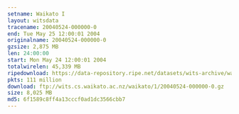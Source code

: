 ```yaml
---
setname: Waikato I
layout: witsdata
tracename: 20040524-000000-0
end: Tue May 25 12:00:01 2004
originalname: 20040524-000000-0
gzsize: 2,875 MB
len: 24:00:00
start: Mon May 24 12:00:01 2004
totalwirelen: 45,339 MB
ripedownload: https://data-repository.ripe.net/datasets/wits-archive/waikato/1/20040524-000000-0.gz
pkts: 111 million
download: ftp://wits.cs.waikato.ac.nz/waikato/1/20040524-000000-0.gz
size: 8,025 MB
md5: 6f1589c8ff4a13cccf0ad1dc3566cbb7
---
```

